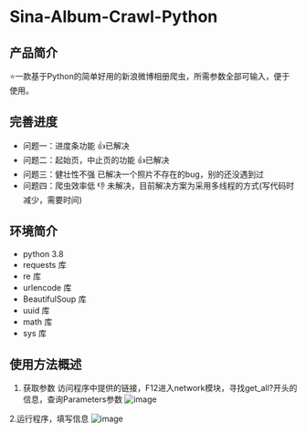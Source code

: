 # Sina-Album-Crawl-Python
## 产品简介

:star:一款基于Python的简单好用的新浪微博相册爬虫，所需参数全部可输入，便于使用。

## 完善进度
  - 问题一：进度条功能 :+1:已解决
  - 问题二：起始页，中止页的功能 :+1:已解决
  - 问题三：健壮性不强 已解决一个照片不存在的bug，别的还没遇到过
  - 问题四：爬虫效率低 :-1: 未解决，目前解决方案为采用多线程的方式(写代码时减少，需要时间)

## 环境简介
- python 3.8
- requests 库
- re 库
- urlencode 库
- BeautifulSoup 库
- uuid 库
- math 库 
- sys 库
  
## 使用方法概述
1. 获取参数
  访问程序中提供的链接，F12进入network模块，寻找get_all?开头的信息，查询Parameters参数
  ![image](https://user-images.githubusercontent.com/63215608/111478595-2f50b180-876b-11eb-8b9b-cdc9657435dc.png)
  
2.运行程序，填写信息
![image](https://user-images.githubusercontent.com/63215608/111477885-843ff800-876a-11eb-9dc3-69506f6ba87e.png)
